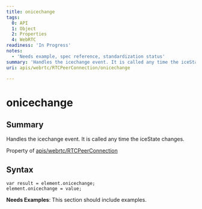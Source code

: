 ```yaml
---
title: onicechange
tags:
  0: API
  1: Object
  2: Properties
  4: WebRTC
readiness: 'In Progress'
notes:
  - 'Needs example, spec reference, standardization status'
summary: 'Handles the icechange event. It is called any time the iceState  changes.'
uri: apis/webrtc/RTCPeerConnection/onicechange

---
```

# onicechange

## Summary

Handles the icechange event. It is called any time the iceState changes.

<span data-meta="applies_to" data-type="key">Property of <span data-type="value">[apis/webrtc/RTCPeerConnection](/apis/webrtc/RTCPeerConnection)</span></span>

## Syntax

``` {.js}
var result = element.onicechange;
element.onicechange = value;
```

**Needs Examples**: This section should include examples.

